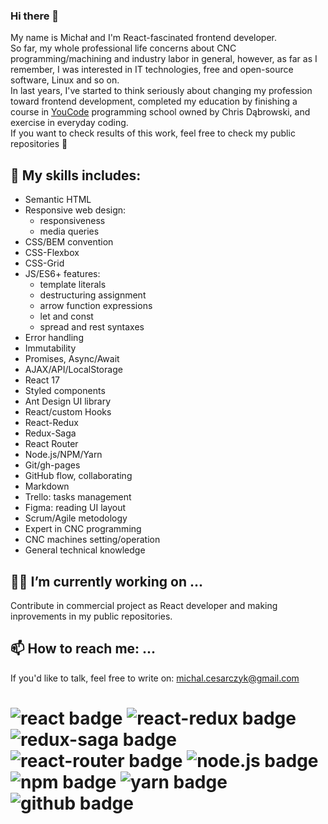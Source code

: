 ### Hi there 👋

My name is Michał and I'm React-fascinated frontend developer.  
So far, my whole professional life concerns about CNC programming/machining and industry labor in general, however, as far as I remember, I was interested in IT technologies, free and open-source software, Linux and so on.  
In last years, I've started to think seriously about changing my profession toward frontend development, completed my education by finishing a course in [YouCode](https://www.youcode.pl) programming school owned by Chris Dąbrowski, and exercise in everyday coding.  
If you want to check results of this work, feel free to check my public repositories 🔎

## 🚀 My skills includes: 
- Semantic HTML
- Responsive web design:
    - responsiveness
    - media queries
- CSS/BEM convention
- CSS-Flexbox
- CSS-Grid
- JS/ES6+ features:
    - template literals
    - destructuring assignment
    - arrow function expressions
    - let and const
    - spread and rest syntaxes
- Error handling
- Immutability
- Promises, Async/Await
- AJAX/API/LocalStorage
- React 17
- Styled components
- Ant Design UI library
- React/custom Hooks
- React-Redux
- Redux-Saga
- React Router
- Node.js/NPM/Yarn
- Git/gh-pages
- GitHub flow, collaborating
- Markdown
- Trello: tasks management
- Figma: reading UI layout
- Scrum/Agile metodology
- Expert in CNC programming
- CNC machines setting/operation
- General technical knowledge


## 👨‍💻 I’m currently working on ...
Contribute in commercial project as React developer and making inprovements in my public repositories.

## 📫 How to reach me: ...
If you'd like to talk, feel free to write on: [michal.cesarczyk@gmail.com](mailto:michal.cesarczyk@gmail.com)

# ![react badge](https://img.shields.io/badge/-ReactJs-blue?logo=react&logoColor=white&style=plastic) ![react-redux badge](https://img.shields.io/badge/-ReactRedux-darkGreen?logo=redux&logoColor=white&style=plastic) ![redux-saga badge](https://img.shields.io/badge/-ReduxSaga-B7178C?logo=reduxSaga&logoColor=white&style=plastic) ![react-router badge](https://img.shields.io/badge/-ReactRouter-ffda00?logo=reactRouter&logoColor=white&style=plastic) ![node.js badge](https://img.shields.io/badge/-NodeJs-0088CC?logo=nodeDotJs&logoColor=white&style=plastic) ![npm badge](https://img.shields.io/badge/-npm-ffffff?logo=NPM&logoColor=white&style=plastic) ![yarn badge](https://img.shields.io/badge/-yarn-ff5722?logo=yarn&logoColor=white&style=plastic) ![github badge](https://img.shields.io/badge/-GitHub-black?logo=gitHub&logoColor=white&style=plastic)
<!--
**MCesarczyk/MCesarczyk** is a ✨ _special_ ✨ repository because its `README.md` (this file) appears on your GitHub profile.

Here are some ideas to get you started:

- 🔭 I’m currently working on ...
- 🌱 I’m currently learning ...
- 👯 I’m looking to collaborate on ...
- 🤔 I’m looking for help with ...
- 💬 Ask me about ...
- 📫 How to reach me: ...
- 😄 Pronouns: ...
- ⚡ Fun fact: ...
-->
